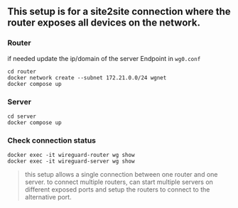 ## This setup is for a site2site connection where the router exposes all devices on the network.

### Router
if needed update the ip/domain of the server Endpoint in `wg0.conf`

```
cd router
docker network create --subnet 172.21.0.0/24 wgnet
docker compose up
```

### Server
```
cd server
docker compose up
```

### Check connection status
```
docker exec -it wireguard-router wg show
docker exec -it wireguard-server wg show
```

> this setup allows a single connection between one router and one server.
> to connect multiple routers, can start multiple servers on different exposed ports and setup the routers to connect to the alternative port.


